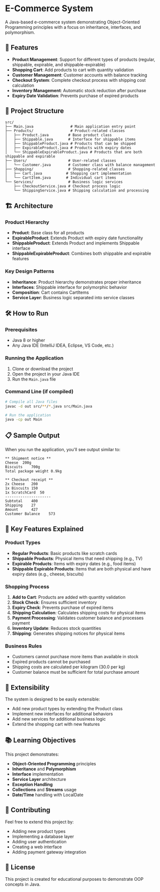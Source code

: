# E-Commerce System

A Java-based e-commerce system demonstrating Object-Oriented Programming principles with a focus on inheritance, interfaces, and polymorphism.

## 🚀 Features

- **Product Management**: Support for different types of products (regular, shippable, expirable, and shippable-expirable)
- **Shopping Cart**: Add products to cart with quantity validation
- **Customer Management**: Customer accounts with balance tracking
- **Checkout System**: Complete checkout process with shipping cost calculation
- **Inventory Management**: Automatic stock reduction after purchase
- **Expiry Date Validation**: Prevents purchase of expired products

## 📁 Project Structure

```
src/
├── Main.java                 # Main application entry point
├── Products/                 # Product-related classes
│   ├── Product.java         # Base product class
│   ├── Shippable.java       # Interface for shippable items
│   ├── ShippableProduct.java # Products that can be shipped
│   ├── ExpirableProduct.java # Products with expiry dates
│   └── ShippableExpirableProduct.java # Products that are both shippable and expirable
├── Users/                   # User-related classes
│   └── Customer.java        # Customer class with balance management
├── Shopping/                # Shopping-related classes
│   ├── Cart.java           # Shopping cart implementation
│   └── CartItem.java       # Individual cart items
└── Services/                # Business logic services
    ├── CheckoutService.java # Checkout process logic
    └── ShippingService.java # Shipping calculation and processing
```

## 🏗️ Architecture

### Product Hierarchy
- **Product**: Base class for all products
- **ExpirableProduct**: Extends Product with expiry date functionality
- **ShippableProduct**: Extends Product and implements Shippable interface
- **ShippableExpirableProduct**: Combines both shippable and expirable features

### Key Design Patterns
- **Inheritance**: Product hierarchy demonstrates proper inheritance
- **Interfaces**: Shippable interface for polymorphic behavior
- **Composition**: Cart contains CartItems
- **Service Layer**: Business logic separated into service classes

## 🛠️ How to Run

### Prerequisites
- Java 8 or higher
- Any Java IDE (IntelliJ IDEA, Eclipse, VS Code, etc.)

### Running the Application
1. Clone or download the project
2. Open the project in your Java IDE
3. Run the `Main.java` file

### Command Line (if compiled)
```bash
# Compile all Java files
javac -d out src/**/*.java src/Main.java

# Run the application
java -cp out Main
```

## 📋 Sample Output

When you run the application, you'll see output similar to:

```
** Shipment notice **
Cheese	200g
Biscuits	700g
Total package weight 0.9kg

** Checkout receipt **
2x Cheese	200
1x Biscuits	150
1x ScratchCard	50
---------------------
Subtotal	400
Shipping	27
Amount		427
Customer Balance	573
```

## 🎯 Key Features Explained

### Product Types
- **Regular Products**: Basic products like scratch cards
- **Shippable Products**: Physical items that need shipping (e.g., TV)
- **Expirable Products**: Items with expiry dates (e.g., food items)
- **Shippable Expirable Products**: Items that are both physical and have expiry dates (e.g., cheese, biscuits)

### Shopping Process
1. **Add to Cart**: Products are added with quantity validation
2. **Stock Check**: Ensures sufficient inventory
3. **Expiry Check**: Prevents purchase of expired items
4. **Shipping Calculation**: Calculates shipping costs for physical items
5. **Payment Processing**: Validates customer balance and processes payment
6. **Inventory Update**: Reduces stock quantities
7. **Shipping**: Generates shipping notices for physical items

### Business Rules
- Customers cannot purchase more items than available in stock
- Expired products cannot be purchased
- Shipping costs are calculated per kilogram (30.0 per kg)
- Customer balance must be sufficient for total purchase amount

## 🔧 Extensibility

The system is designed to be easily extensible:
- Add new product types by extending the Product class
- Implement new interfaces for additional behaviors
- Add new services for additional business logic
- Extend the shopping cart with new features

## 📚 Learning Objectives

This project demonstrates:
- **Object-Oriented Programming** principles
- **Inheritance** and **Polymorphism**
- **Interface** implementation
- **Service Layer** architecture
- **Exception Handling**
- **Collections** and **Streams** usage
- **Date/Time** handling with LocalDate

## 🤝 Contributing

Feel free to extend this project by:
- Adding new product types
- Implementing a database layer
- Adding user authentication
- Creating a web interface
- Adding payment gateway integration

## 📄 License

This project is created for educational purposes to demonstrate OOP concepts in Java. 